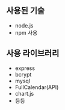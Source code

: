 ## 사용된 기술
* node.js
* npm 사용

## 사용 라이브러리
* express
* bcrypt
* mysql
* FullCalendar(API)
* chart.js  
* 등등
